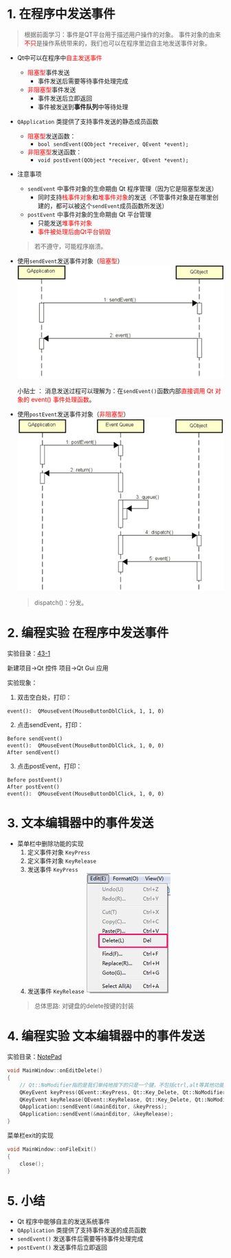 # 1. 在程序中发送事件

> 根据前面学习：事件是QT平台用于描述用户操作的对象。
> 事件对象的由来<font color=red>不只</font>是操作系统带来的，我们也可以在程序里边自主地发送事件对象。

- Qt中可以在程序中<font color=red>自主发送事件</font>
    - <font color=red>阻塞型</font>事件发送
        - 事件发送后需要等待事件处理完成
    - <font color=red>非阻塞型</font>事件发送
        - 事件发送后立即返回
        - 事件被发送到**事件队列**中等待处理

- `QApplication` 类提供了支持事件发送的静态成员函数
    - <font color=red>阻塞型</font>发送函数：
        - `bool sendEvent(QObject *receiver, QEvent *event);`
    - <font color=red>非阻塞型</font>发送函数：
        - `void postEvent(QObject *receiver, QEvent *event);`

- 注意事项
    - `sendEvent` 中事件对象的生命期甶 Qt 程序管理（因为它是阻塞型发送）
        - 同时支持<font color=red>栈事件对象</font>和<font color=red>堆事件对象</font>的发送（不管事件对象是在哪里创建的，都可以被这个`sendEvent`成员函数所发送）
    - `postEvent` 中事件对象的生命期由 Qt 平台管理
        - 只能发送<font color=red>堆事件对象</font>
        - <font color=red>事件被处理后由Qt平台销毀</font>

    > 若不遵守，可能程序崩溃。

- 使用`sendEvent`发送事件对象（<font color=red>阻塞型</font>）
    ![](vx_images/043_1.png)

    小贴士 ：
    消息发送过程可以理解为：在`sendEvent()`函数内部<font color=red>直接调用 Qt 对象的 event() 事件处理函数</font>。

- 使用`postEvent`发送事件对象（<font color=red>非阻塞型</font>）
    ![](vx_images/043_2.png)

    > dispatch()：分发。

# 2. 编程实验 在程序中发送事件
实验目录：[43-1](vx_attachments\043_Sending_custom_events_1\43-1)

新建项目->Qt 控件 项目->Qt Gui 应用

实验现象：

1. 双击空白处，打印：
```
event():  QMouseEvent(MouseButtonDblClick, 1, 1, 0)
```
2. 点击sendEvent，打印：
```
Before sendEvent()
event():  QMouseEvent(MouseButtonDblClick, 1, 0, 0)
After sendEvent()
```
3. 点击postEvent，打印：
```
Before postEvent()
After postEvent()
event():  QMouseEvent(MouseButtonDblClick, 1, 0, 0)
```

# 3. 文本编辑器中的事件发送
- 菜单栏中删除功能的实现
    1. 定义事件对象 `KeyPress`
    2. 定义事件对象 `KeyRelease`
    3. 发送事件 `KeyPress`
    4. 发送事件 `KeyRelease`
    ![](vx_images/043_3.png)
    > 总体思路: 对键盘的delete按键的封装

# 4. 编程实验 文本编辑器中的事件发送
实验目录：[NotePad](vx_attachments\043_Sending_custom_events_1\NotePad)

```c++
void MainWindow::onEditDelete()
{
    // Qt::NoModifier指的是我们单纯地按下的只是一个键，不包括ctrl,alt等其他功能键
    QKeyEvent keyPress(QEvent::KeyPress, Qt::Key_Delete, Qt::NoModifier);
    QKeyEvent keyRelease(QEvent::KeyRelease, Qt::Key_Delete, Qt::NoModifier);
    QApplication::sendEvent(&mainEditor, &keyPress);
    QApplication::sendEvent(&mainEditor, &keyRelease);
}
```

菜单栏exit的实现
```c++
void MainWindow::onFileExit()
{
    close();
}
```

# 5. 小结
- Qt 程序中能够自主的发送系统事件
- `QApplication` 类提供了支持事件发送的成员函数
- `sendEvent()` 发送事件后需要等待事件处理完成
- `postEvent()` 发送事件后立即返回
